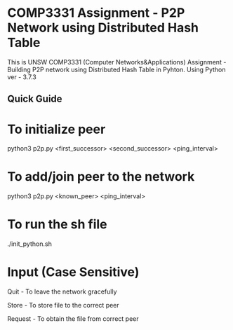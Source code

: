 # COMP3331 Assignment - P2P Network using Distributed Hash Table

This is UNSW COMP3331 (Computer Networks&Applications) Assignment - Building P2P network using Distributed Hash Table in Pyhton. 
Using Python ver - 3.7.3

## Quick Guide

# To initialize peer

python3 p2p.py <peerID> <first_successor> <second_successor> <ping_interval>

# To add/join peer to the network

python3 p2p.py <peerID> <known_peer> <ping_interval>

# To run the sh file

./init_python.sh

# Input (Case Sensitive)

Quit - To leave the network gracefully

Store <filename> - To store file to the correct peer 

Request <filename> - To obtain the file from correct peer
